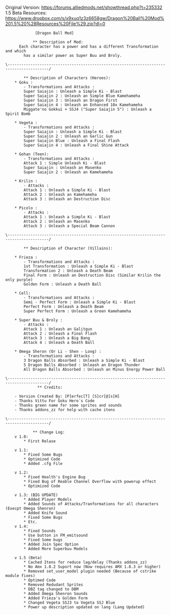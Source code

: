   Original Version: https://forums.alliedmods.net/showthread.php?t=235332
  1.5 Beta Resources: https://www.dropbox.com/s/x9xuq1z3z6658gw/Dragon%20Ball%20Mod%201.5%20%28Resources%20File%29.zip?dl=0
  
    			 [Dragon Ball Mod]
				
				** Description of Mod: 
	      Each character has a power and has a different Transformation and which 
			has a similar power as Super Buu and Broly.
			
	\----------------------------------------------------------------------------------------/
			
			** Description of Characters (Heroes): 
		* Goku : 
			- Transformations and Attacks :
			Super Saiajin : Unleash a Simple Ki - Blast
			Super Saiajin 2 : Unleash an Simple Blue Kamehameha
			Super Saiajin 3 : Unleash an Dragon First
			Super Saiajin 4 : Unleash an Enhanced 10x Kamehameha
			Miggate'no Gokkui + SSJ4 ("Super Saiajin 5") : Unleash a Spirit Bomb
		
		* Vegeta :
			- Transformations and Attacks :
			Super Saiajin : Unleash a Simple Ki - Blast
			Super Saiajin 2 : Unleash an Garlic Gun
			Super Saiajin Blue : Unleash a Final Flash
			Super Saiajin 4 : Unleash a Final Shine Attack
		
		* Gohan (Teen): 
			- Transformations and Attacks :
			Attack 1 : Simple Unleash Ki - Blast 
			Super Saiajin : Unleash an Masenko
			Super Saiajin 2 : Unleash an Kamehameha
		
		* Krilin :
			- Attacks :
			Attack 1 : Unleash a Simple Ki - Blast
			Attack 2 : Unleash an Kamehameha
			Attack 3 : Unleash an Destruction Disc
		
		* Picolo :
			- Attacks :
			Attack 1 : Unleash a Simple Ki - Blast
			Attack 2 : Unleash an Masenko
			Attack 3 : Unleash a Special Beam Cannon
			
	\----------------------------------------------------------------------------------------/
			
			** Description of Character (Villains): 
			
		* Frieza :
			- Transformations and Attacks :
			1st Transformation : Unleash a Simple Ki - Blast
			Transformation 2 : Unleash a Death Beam
			Final Form : Unleash an Destruction Disc (Similar Krilin the only purple)
			Golden Form : Unleash a Death Ball
		
		* Cell:
			- Transformations and Attacks :
			Semi - Perfect Form : Unleash a Simple Ki - Blast
			Perfect Form : Unleash a Death Beam
			Super Perfect Form : Unleash a Green Kamehameha
		
		* Super Buu & Broly :
			- Attacks :
			Attack 1 : Unleash an Galitgun
			Attack 2 : Unleash a Final Flash
			Attack 3 : Unleash a Big Bang
			Attack 4 : Unleash a Death Ball
		
		* Omega Sheron (Or Li - Shen - Long) :
			- Transformations and Attacks :
			3 Dragon Balls Absorbed : Unleash a Simple Ki - Blast
			5 Dragon Balls Absorbed : Unleash an Dragon Thunder 
			All Dragon Balls Absorbed : Unleash an Minus Energy Power Ball
			
	\----------------------------------------------------------------------------------------/			
				  ** Credits:

		- Version Created By: [P]erfec[T] [S]cr[@]s[H]
		- Thanks Vittu For Goku Hero´s Code
		- Thanks green name for some sprites and sounds
		- Thanks addons_zz for help with cache itens 
		
	\----------------------------------------------------------------------------------------/
		
				** Change Log:
		v 1.0:
			* First Relase
				
		v 1.1: 
			* Fixed Some Bugs
			* Optimized Code
			* Added .cfg File

		v 1.2:
			* Fixed Health's Engine Bug
			* Fixed Bug of Reable Channel Overflow with powerup effect
			* Optimized Code

		v 1.3: (BIG UPDATE)
			* Added Player Models
			* Added Sounds of Attacks/Tranformations for all characters (Execpt Omega Shenron)
			* Added Knife Sound
			* Fixed Some Bugs
			* Etc.
		v 1.4:
			* Fixed Sounds
			* Use button in FM_emitsound
			* Fixed Some bugs
			* Added Join Spec Option
			* Added More Superbuu Models

		v 1.5 (Beta)
			* Cached Itens for reduce lag/delay (Thanks addons_zz)
			* No Amx 1.8.2 Suport now (Now requires AMX 1.8.3 or higher)
			* Removed set_user_model plugin needed (Because of cstrike module fixes)
			* Optimed Code
			* Removed Redudant Sprites
			* DBZ tag changed to DBM 
			* Added Omega Shenron Sounds
			* Added Frieza's Golden Form
			* Changed Vegeta SSJ3 to Vegeta SSJ Blue
			* Power up description updated on lang (Lang Updated)
